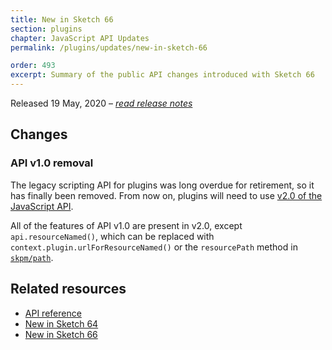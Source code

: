 ```yaml
---
title: New in Sketch 66
section: plugins
chapter: JavaScript API Updates
permalink: /plugins/updates/new-in-sketch-66

order: 493
excerpt: Summary of the public API changes introduced with Sketch 66
---
```


Released 19 May, 2020 – [_read release notes_](https://www.sketch.com/updates/#version-66)

## Changes

### API v1.0 removal

The legacy scripting API for plugins was long overdue for retirement, so it has finally been removed. From now on, plugins will need to use [v2.0 of the JavaScript API](/reference/api).

All of the features of API v1.0 are present in v2.0, except `api.resourceNamed()`, which can be replaced with `context.plugin.urlForResourceNamed()` or the `resourcePath` method in [`skpm/path`](https://github.com/skpm/path).

## Related resources

- [API reference](/reference/api)
- [New in Sketch 64](/plugins/updates/new-in-sketch-64)
- [New in Sketch 66](/plugins/updates/new-in-sketch-67)
